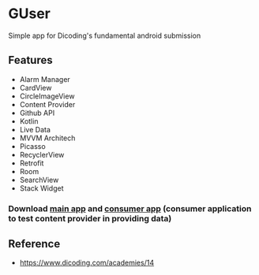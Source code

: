 # GUser
Simple app for Dicoding's fundamental android submission 

## Features
* Alarm Manager
* CardView
* CircleImageView
* Content Provider
* Github API
* Kotlin
* Live Data
* MVVM Architech
* Picasso
* RecyclerView
* Retrofit
* Room
* SearchView
* Stack Widget

### Download [main app](https://github.com/shidqi75/Github-user-app/blob/master/apk/GUser.apk) and [consumer app](https://github.com/shidqi75/Github-user-app/blob/master/apk/FavGUser.apk) (consumer application to test content provider in providing data)

## Reference
* https://www.dicoding.com/academies/14
